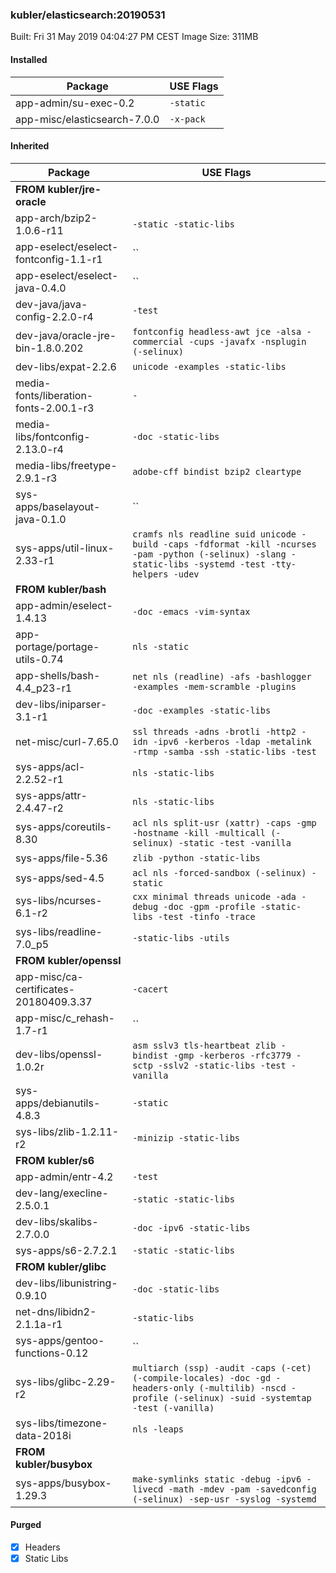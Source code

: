 ### kubler/elasticsearch:20190531

Built: Fri 31 May 2019 04:04:27 PM CEST
Image Size: 311MB

#### Installed
Package | USE Flags
--------|----------
app-admin/su-exec-0.2 | `-static`
app-misc/elasticsearch-7.0.0 | `-x-pack`
#### Inherited
Package | USE Flags
--------|----------
**FROM kubler/jre-oracle** |
app-arch/bzip2-1.0.6-r11 | `-static -static-libs`
app-eselect/eselect-fontconfig-1.1-r1 | ``
app-eselect/eselect-java-0.4.0 | ``
dev-java/java-config-2.2.0-r4 | `-test`
dev-java/oracle-jre-bin-1.8.0.202 | `fontconfig headless-awt jce -alsa -commercial -cups -javafx -nsplugin (-selinux)`
dev-libs/expat-2.2.6 | `unicode -examples -static-libs`
media-fonts/liberation-fonts-2.00.1-r3 | `-`
media-libs/fontconfig-2.13.0-r4 | `-doc -static-libs`
media-libs/freetype-2.9.1-r3 | `adobe-cff bindist bzip2 cleartype`
sys-apps/baselayout-java-0.1.0 | ``
sys-apps/util-linux-2.33-r1 | `cramfs nls readline suid unicode -build -caps -fdformat -kill -ncurses -pam -python (-selinux) -slang -static-libs -systemd -test -tty-helpers -udev`
**FROM kubler/bash** |
app-admin/eselect-1.4.13 | `-doc -emacs -vim-syntax`
app-portage/portage-utils-0.74 | `nls -static`
app-shells/bash-4.4_p23-r1 | `net nls (readline) -afs -bashlogger -examples -mem-scramble -plugins`
dev-libs/iniparser-3.1-r1 | `-doc -examples -static-libs`
net-misc/curl-7.65.0 | `ssl threads -adns -brotli -http2 -idn -ipv6 -kerberos -ldap -metalink -rtmp -samba -ssh -static-libs -test`
sys-apps/acl-2.2.52-r1 | `nls -static-libs`
sys-apps/attr-2.4.47-r2 | `nls -static-libs`
sys-apps/coreutils-8.30 | `acl nls split-usr (xattr) -caps -gmp -hostname -kill -multicall (-selinux) -static -test -vanilla`
sys-apps/file-5.36 | `zlib -python -static-libs`
sys-apps/sed-4.5 | `acl nls -forced-sandbox (-selinux) -static`
sys-libs/ncurses-6.1-r2 | `cxx minimal threads unicode -ada -debug -doc -gpm -profile -static-libs -test -tinfo -trace`
sys-libs/readline-7.0_p5 | `-static-libs -utils`
**FROM kubler/openssl** |
app-misc/ca-certificates-20180409.3.37 | `-cacert`
app-misc/c_rehash-1.7-r1 | ``
dev-libs/openssl-1.0.2r | `asm sslv3 tls-heartbeat zlib -bindist -gmp -kerberos -rfc3779 -sctp -sslv2 -static-libs -test -vanilla`
sys-apps/debianutils-4.8.3 | `-static`
sys-libs/zlib-1.2.11-r2 | `-minizip -static-libs`
**FROM kubler/s6** |
app-admin/entr-4.2 | `-test`
dev-lang/execline-2.5.0.1 | `-static -static-libs`
dev-libs/skalibs-2.7.0.0 | `-doc -ipv6 -static-libs`
sys-apps/s6-2.7.2.1 | `-static -static-libs`
**FROM kubler/glibc** |
dev-libs/libunistring-0.9.10 | `-doc -static-libs`
net-dns/libidn2-2.1.1a-r1 | `-static-libs`
sys-apps/gentoo-functions-0.12 | ``
sys-libs/glibc-2.29-r2 | `multiarch (ssp) -audit -caps (-cet) (-compile-locales) -doc -gd -headers-only (-multilib) -nscd -profile (-selinux) -suid -systemtap -test (-vanilla)`
sys-libs/timezone-data-2018i | `nls -leaps`
**FROM kubler/busybox** |
sys-apps/busybox-1.29.3 | `make-symlinks static -debug -ipv6 -livecd -math -mdev -pam -savedconfig (-selinux) -sep-usr -syslog -systemd`
#### Purged
- [x] Headers
- [x] Static Libs
